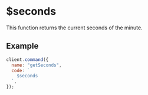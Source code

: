 # $seconds

This function returns the current seconds of the minute.

## Example

```js
client.command({
  name: "getSeconds",
  code: `
    $seconds
  `,
});
```
